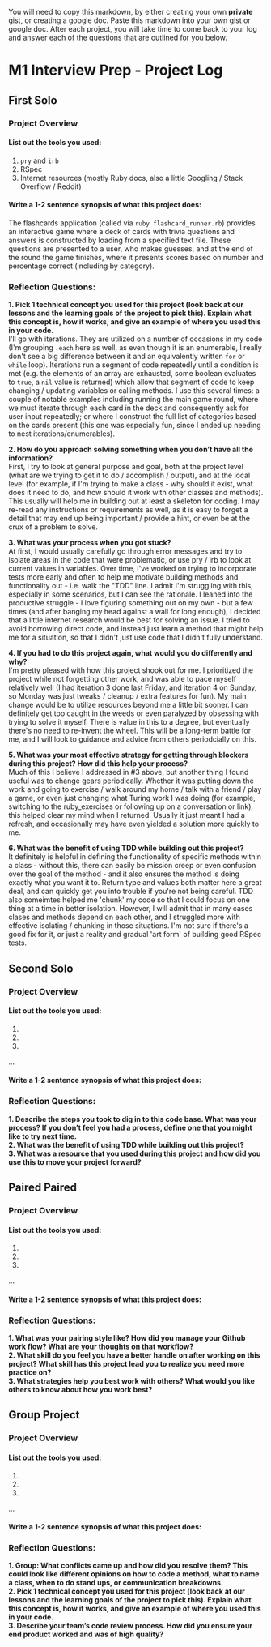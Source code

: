You will need to copy this markdown, by either creating your own **private** gist, or creating a google doc. Paste this markdown into your own gist or google doc. After each project, you will take time to come back to your log and answer each of the questions that are outlined for you below. 

# M1 Interview Prep - Project Log

## First Solo

### Project Overview

#### List out the tools you used:
1. `pry` and `irb`
2. RSpec
3. Internet resources (mostly Ruby docs, also a little Googling / Stack Overflow / Reddit)

#### Write a 1-2 sentence synopsis of what this project does:
The flashcards application (called via `ruby flashcard_runner.rb`) provides an interactive game where a deck of cards with trivia questions and answers is constructed by loading from a specified text file.  These questions are presented to a user, who makes guesses, and at the end of the round the game finishes, where it presents scores based on number and percentage correct (including by category).

### Reflection Questions: 
**1. Pick 1 technical concept you used for this project (look back at our lessons and the learning goals of the project to pick this). Explain what this concept is, how it works, and give an example of where you used this in your code.**<br />
I'll go with iterations.  They are utilized on a number of occasions in my code (I'm grouping `.each` here as well, as even though it is an enumerable, I really don't see a big difference between it and an equivalently written `for` or `while` loop).  Iterations run a segment of code repeatedly until a condition is met (e.g. the elements of an array are exhausted, some boolean evaluates to `true`, a `nil` value is returned) which allow that segment of code to keep changing / updating variables or calling methods.  I use this several times: a couple of notable examples including running the main game round, where we must iterate through each card in the deck and consequently ask for user input repeatedly; or where I construct the full list of categories based on the cards present (this one was especially fun, since I ended up needing to nest iterations/enumerables).  

**2. How do you approach solving something when you don’t have all the information?**<br />
First, I try to look at general purpose and goal, both at the project level (what are we trying to get it to do / accomplish / output), and at the local level (for example, if I'm trying to make a class - why should it exist, what does it need to do, and how should it work with other classes and methods).  This usually will help me in building out at least a skeleton for coding.  I may re-read any instructions or requirements as well, as it is easy to forget a detail that may end up being important / provide a hint, or even be at the crux of a problem to solve.  

**3. What was your process when you got stuck?**<br />
At first, I would usually carefully go through error messages and try to isolate areas in the code that were problematic, or use pry / irb to look at current values in variables.  Over time, I've worked on trying to incorporate tests more early and often to help me motivate building methods and functionality out - i.e. walk the "TDD" line.  I admit I'm struggling with this, especially in some scenarios, but I can see the rationale.  I leaned into the productive struggle - I love figuring something out on my own - but a few times (and after banging my head against a wall for long enough), I decided that a little internet research would be best for solving an issue.  I tried to avoid borrowing direct code, and instead just learn a method that might help me for a situation, so that I didn't just use code that I didn't fully understand.  

**4. If you had to do this project again, what would you do differently and why?**<br />
I'm pretty pleased with how this project shook out for me.  I prioritized the project while not forgetting other work, and was able to pace myself relatively well (I had iteration 3 done last Friday, and iteration 4 on Sunday, so Monday was just tweaks / cleanup / extra features for fun).  My main change would be to utilize resources beyond me a little bit sooner.  I can definitely get too caught in the weeds or even paralyzed by obsessing with trying to solve it myself.  There is value in this to a degree, but eventually there's no need to re-invent the wheel.  This will be a long-term battle for me, and I will look to guidance and advice from others periodcially on this.  

**5. What was your most effective strategy for getting through blockers during this project? How did this help your process?**<br />
Much of this I believe I addressed in #3 above, but another thing I found useful was to change gears periodically.  Whether it was putting down the work and going to exercise / walk around my home / talk with a friend / play a game, or even just changing what Turing work I was doing (for example, switching to the ruby_exercises or following up on a conversation or link), this helped clear my mind when I returned.  Usually it just meant I had a refresh, and occasionally may have even yielded a solution more quickly to me.  

**6. What was the benefit of using TDD while building out this project?**<br />
It definitely is helpful in defining the functionality of specific methods within a class - without this, there can easily be mission creep or even confusion over the goal of the method - and it also ensures the method is doing exactly what you want it to.  Return type and values both matter here a great deal, and can quickly get you into trouble if you're not being careful.  TDD also someimtes helped me 'chunk' my code so that I could focus on one thing at a time in better isolation.  However, I will admit that in many cases clases and methods depend on each other, and I struggled more with effective isolating / chunking in those situations.  I'm not sure if there's a good fix for it, or just a reality and gradual 'art form' of building good RSpec tests.



## Second Solo

### Project Overview

#### List out the tools you used:
1.
2.
3.
...

#### Write a 1-2 sentence synopsis of what this project does:

### Reflection Questions: 
**1. Describe the steps you took to dig in to this code base. What was your process? If you don’t feel you had a process, define one that you might like to try next time.**<br />
**2. What was the benefit of using TDD while building out this project?**<br />
**3. What was a resource that you used during this project and how did you use this to move your project forward?**<br />

## Paired Paired

### Project Overview

#### List out the tools you used:
1.
2.
3.
...

#### Write a 1-2 sentence synopsis of what this project does:

### Reflection Questions: 
**1. What was your pairing style like? How did you manage your Github work flow? What are your thoughts on that workflow?**<br />
**2. What skill do you feel you have a better handle on after working on this project? What skill has this project lead you to realize you need more practice on?**<br />
**3. What strategies help you best work with others? What would you like others to know about how you work best?**<br />

## Group Project

### Project Overview

#### List out the tools you used:
1.
2.
3.
...

#### Write a 1-2 sentence synopsis of what this project does:

### Reflection Questions: 
**1. Group: What conflicts came up and how did you resolve them?  This could look like different opinions on how to code a method, what to name a class, when to do stand ups, or communication breakdowns.**<br />
**2. Pick 1 technical concept you used for this project (look back at our lessons and the learning goals of the project to pick this). Explain what this concept is, how it works, and give an example of where you used this in your code.**<br />
**3. Describe your team’s code review process. How did you ensure your end product worked and was of high quality?**<br />
